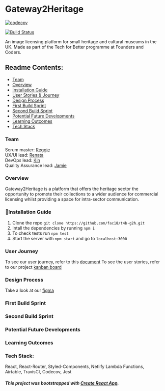 # Gateway2Heritage 

[![codecov](https://codecov.io/gh/fac18/t4b-g2h/branch/master/graph/badge.svg)](https://codecov.io/gh/fac18/t4b-g2h)

[![Build Status](https://travis-ci.com/fac18/t4b-g2h.svg?branch=master)](https://travis-ci.com/fac18/t4b-g2h)

An image licensing platform for small heritage and cultural museums in the UK. Made as part of the Tech for Better programme at Founders and Coders.

## Readme Contents:

- [Team](#team)
- [Overview](#overview)
- [Installation Guide](#installation-guide)
- [User Stories & Journey](#user-journey)
- [Design Process](#design-process)
- [First Build Sprint](#first-build-sprint)
- [Second Build Sprint](#second-build-sprint)
- [Potential Future Developments](#potential-future-developments)
- [Learning Outcomes](#learning-outcomes)
- [Tech Stack](#tech-stack)

### Team

Scrum master: [Reggie](https://github.com/reginaldjbeili)\
UX/UI lead: [Renata](https://github.com/renatadev) \
DevOps lead: [Kin](https://github.com/kin-au)\
Quality Assurance lead: [Jamie](https://github.com/jc2820)

### Overview

Gateway2Heritage is a platform that offers the heritage sector the opportunity to promote their collections to a wider audience for commercial licensing whilst providing a space for intra-sector communication.

### 💾Installation Guide

1. Clone the repo `git clone https://github.com/fac18/t4b-g2h.git`
2. Intall the dependencies by running `npm i`
3. To check tests run `npm test`
4. Start the server with `npm start` and go to `localhost:3000` 


### User Journey
To see our user journey, refer to this [document](https://github.com/fac18/t4b-g2h/issues/1)
To see the user stories, refer to our project [kanban board](https://github.com/fac18/t4b-g2h/projects/2)

### Design Process

Take a look at our [figma](https://www.figma.com/file/RtDCsFDAGVLn09I4nAg9ZI/gateway2heritage?node-id=321%3A2)

### First Build Sprint

### Second Build Sprint

### Potential Future Developments

### Learning Outcomes

### Tech Stack:

React, React-Router, Styled-Components, Netlify Lambda Functions, Airtable, TravisCI, Codecov, Jest

##### This project was bootstrapped with [Create React App](https://github.com/facebook/create-react-app).

